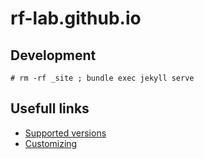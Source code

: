 # rf-lab.github.io

## Development
```
# rm -rf _site ; bundle exec jekyll serve
```

## Usefull links
* [Supported versions](https://pages.github.com/versions/)
* [Customizing](https://help.github.com/categories/customizing-github-pages/)
